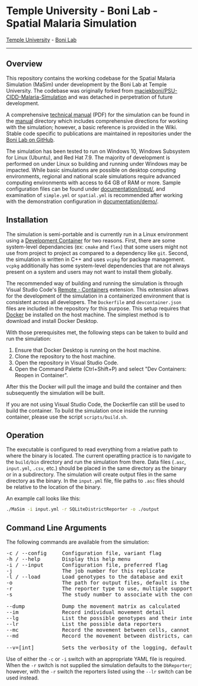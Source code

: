 # Temple University - Boni Lab - Spatial Malaria Simulation

[Temple University](https://www.temple.edu/) - [Boni Lab](http://mol.ax/)

---

## Overview

This repository contains the working codebase for the Spatial Malaria Simulation (MaSim) under development by the Boni Lab at Temple University. The codebase was originally forked from [maciekboni/PSU-CIDD-Malaria-Simulation](https://github.com/maciekboni/PSU-CIDD-Malaria-Simulation) and was detached in perpetration of future development.

A comprehensive [technical manual](manual/manual.pdf) (PDF) for the simulation can be found in the [manual](manual/) directory which includes comprehensive directions for working with the simulation; however, a basic reference is provided in the Wiki. Stable code specific to publications are maintained in repositories under the [Boni Lab on GitHub](https://github.com/bonilab). 

The simulation has been tested to run on Windows 10, Windows Subsystem for Linux (Ubuntu), and Red Hat 7.9. The majority of development is performed on under Linux so building and running under Windows may be impacted.  While basic simulations are possible on desktop computing environments, regional and national scale simulations require advanced computing environments with access to 64 GB of RAM or more. Sample configuration files can be found under [documentation/input/](documentation/input), and examination of `simple.yml` or `spatial.yml` is recommended after working with the demonstration configuration in [documentation/demo/](documentation/demo/).

## Installation

The simulation is semi-portable and is currently run in a Linux environment using a [Development Container](https://containers.dev/) for two reasons. First, there are some system-level dependancies (ex: `cmake` and `flex`) that some users might not use from project to project as compared to a dependency like `git`. Second, the simulation is written in C++ and uses `vcpkg` for package management. `vcpkg` additionally has some system-level dependencies that are not always present on a system and users may not want to install them globally.

The recommended way of building and running the simulation is through Visual Studio Code's [Remote - Containers](https://marketplace.visualstudio.com/items?itemName=ms-vscode-remote.remote-containers) extension. This extension allows for the development of the simulation in a containerized environment that is consistent across all developers. The `Dockerfile` and `devcontainer.json` files are included in the repository for this purpose. This setup requires that [Docker](https://www.docker.com/) be installed on the host machine. The simplest method is to download and install Docker Desktop.

With those prerequisites met, the following steps can be taken to build and run the simulation:

1. Ensure that Docker Desktop is running on the host machine.
2. Clone the repository to the host machine.
3. Open the repository in Visual Studio Code.
4. Open the Command Palette (Ctrl+Shift+P) and select "Dev Containers: Reopen in Container".

After this the Docker will pull the image and build the container and then subsequently the simulation will be built.

If you are not using Visual Studio Code, the Dockerfile can still be used to build the container. To build the simulation once inside the running container, please use the script `scripts/build.sh`.

## Operation

The executable is configured to read everything from a relative path to where the binary is located. The current operatting practice is to navigate to the `build/bin` directory and run the simulation from there. Data files (`.asc`, `input.yml`, `.csv`, etc.) should be placed in the same directory as the binary or in a subdirectory. The simulation will create output files in the same directory as the binary. In the `input.yml` file, file paths to `.asc` files should be relative to the location of the binary.

An example call looks like this:

```bash
./MaSim -i input.yml -r SQLiteDistrictReporter -o ./output
```

## Command Line Arguments

The following commands are available from the simulation:
<pre>
-c / --config     Configuration file, variant flag 
-h / --help       Display this help menu
-i / --input      Configuration file, preferred flag
-j                The job number for this replicate
-l / --load       Load genotypes to the database and exit
-o                The path for output files, default is the current directory
-r                The reporter type to use, multiple supported when comma delimited
-s                The study number to associate with the configuration

--dump            Dump the movement matrix as calculated
--im              Record individual movement detail
--lg              List the possible genotypes and their internal id values
--lr              List the possible data reporters
--mc              Record the movement between cells, cannot run with --md
--md              Record the movement between districts, cannot run with --mc

--v=[int]         Sets the verbosity of the logging, default zero
</pre>

Use of either the `-c` or `-i` switch with an appropriate YAML file is required. When the `-r` switch is not supplied the simulation defaults to the `DbReporter`; however, with the `-r` switch the reporters listed using the `--lr` switch can be used instead.

